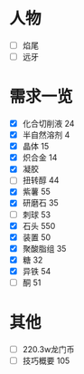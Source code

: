 # 人物
- [ ] 焰尾
- [ ] 远牙
# 需求一览
- [x] 化合切削液 24
- [x] 半自然溶剂 4
- [x] 晶体 15
- [x] 炽合金 14
- [x] 凝胶
- [ ] 扭转醇 44
- [x] 紫薯 55
- [x] 研磨石 35
- [ ] 刺球 53
- [x] 石头 550
- [x] 装置 50
- [x] 聚酸脂组 35
- [x] 糖 32
- [x] 异铁 54
- [ ] 酮 51

# 其他
- [ ] 220.3w龙门币
- [ ] 技巧概要 105
